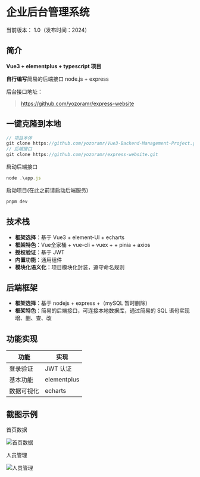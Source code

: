 # 企业后台管理系统

当前版本： 1.0（发布时间：2024）



## 简介

 **Vue3 + elementplus + typescript 项目**

**自行编写**简易的后端接口 node.js + express

后台接口地址：

> https://github.com/yozoramr/express-website



## 一键克隆到本地

```javascript
// 项目本体
git clone https://github.com/yozoramr/Vue3-Backend-Management-Project.git
// 后端接口
git clone https://github.com/yozoramr/express-website.git
```

启动后端接口

```javascript
node .\app.js
```

启动项目(在此之前请启动后端服务)

```cmd
pnpm dev
```



## 技术栈

- **框架选择**：基于 Vue3 + element-UI + echarts
- **框架特色**：Vue全家桶 + vue-cli +  vuex + + pinia + axios
- **授权验证**：基于 JWT
- **内置功能**：通用组件
- **模块化语义化**：项目模块化封装，遵守命名规则



## 后端框架

- **框架选择**：基于 nodejs + express +（mySQL 暂时删除）
- **框架特色**：简易的后端接口，可连接本地数据库，通过简易的 SQL 语句实现增、删、查、改



## 功能实现

| 功能       | 实现        |
| ---------- | ----------- |
| 登录验证   | JWT 认证    |
| 基本功能   | elementplus |
| 数据可视化 | echarts     |



## 截图示例

首页数据

![首页数据](https://a.yohane.one:2096/f/4Wtp/%E9%A6%96%E9%A1%B5%E6%95%B0%E6%8D%AE.png)

人员管理

![人员管理](https://a.yohane.one:2096/f/LbT9/%E4%BA%BA%E5%91%98%E7%AE%A1%E7%90%86.png)
